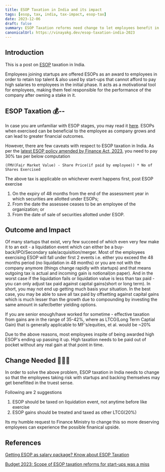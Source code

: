 ```yaml
---
title: ESOP Taxation in India and its impact 
tags: [esop, tax, india, tax-impact, esop-tax]
date: 2023-12-06
draft: false
summary: ESOP Taxation reforms need change to let employees benefit in the truest sense
canonicalUrl: https://vinayakg.dev/esop-taxation-india-2023
---
```


## Introduction

This is a post on [ESOP](https://www.investopedia.com/terms/e/esop.asp) taxation in India.

Employees joining startups are offered ESOPs as an award to employees in order to retain top 
talent & also used by start-ups that cannot afford to pay high salaries to 
employees in the initial phase. 
It acts as a motivational tool for employees, making them feel responsible for the 
performance of the company after owning a stake in it.

## ESOP Taxation 💰--

In case you are unfamiliar with ESOP stages, you may read it [here](https://www.ahujaandahuja.in/demystifying-taxability-of-esop-in-india/). 
ESOPs when exercised can be beneficial to the employee as company grows and can lead to greater financial outcomes.

However, there are few caveats with respect to ESOP taxation in India. As per the [latest ESOP policy amended by Finance Act, 2023](https://incometaxindia.gov.in/tutorials/50.taxation-of-esops.pdf), you need to pay 30% tax per below computation 
````
(FMV(Fair Market Value) - Share Price(if paid by employee)) * No of Shares Exercised
````

The above tax is applicable on whichever event happens first, post ESOP exercise
1. On the expiry of 48 months from the end of the assessment year in which securities are 
allotted under ESOPs;
1. From the date the assessee ceases to be an employee of the organization; or
1. From the date of sale of securities allotted under ESOP.

## Outcome and Impact

Of many startups that exist, very few succeed of which even very few make it to an exit - a liquidation event which can either be a buy-back/IPO/Secondary sale/acquisition/merger.
Most of the employees exercising ESOP will fall under first 2 events i.e. either you exceed the 48 months period (no liquidation in 48 months) or you are not with the company anymore (things change rapidly with startups) and that means outgoing tax is actual and incoming gain is notional(on paper). 
And in the worst case if the liquidation fails or liquidation value is less than tax paid - you can only adjust tax paid against capital gains(short or long term).
In short, you may not end up getting much basis your situation. In the best case, you may be able to save all tax paid by offsetting against capital gains which is much lesser than the growth due to compounding by investing the same amount in safer/better yielding options.

If you are senior enough/have worked for sometime - effective taxation from gains are in the range of 35-42%, where as LTCG(Long Term Captial Gain) that is generally applicable to MF's/equities, et al. would be ~20%

Due to the above reasons, most employees inspite of being awarded high ESOP's ending up passing it up. High taxation needs to be paid out of pocket without any real gain at that point in time.

## Change Needed 🥺🙋🏼

In order to solve the above problem, ESOP taxation in India needs to change so that the employees taking risk with startups and backing themselves may get benefitted in the truest sense. 

Following are 2 suggestions
1. ESOP should be taxed on liquidation event, not anytime before like exercise
2. ESOP gains should be treated and taxed as other LTCG(20%)

Its my humble request to Finance Ministry to change this so more deserving employees can experience the possible finanical upside.


## References

[Getting ESOP as salary package? Know about ESOP Taxation](https://cleartax.in/s/taxation-on-esop-rsu-stock-options)

[Budget 2023: Scope of ESOP taxation reforms for start-ups was a miss](https://timesofindia.indiatimes.com/business/budget/budget-2023-scope-of-esop-taxation-reforms-for-start-ups-was-a-miss/articleshow/98296871.cms)
